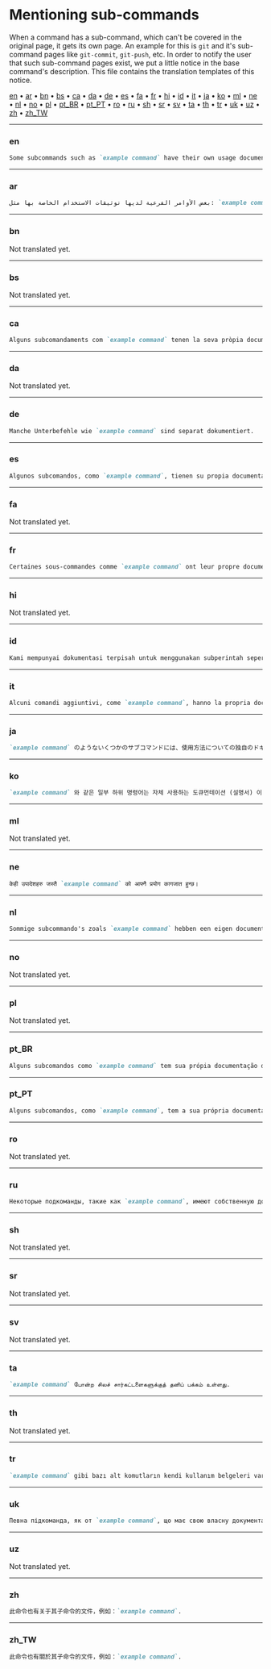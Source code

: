# Mentioning sub-commands

When a command has a sub-command, which can't be covered in the original page, it gets its own page.
An example for this is `git` and it's sub-command pages like `git-commit`, `git-push`, etc.
In order to notify the user that such sub-command pages exist, we put a little notice in the base command's description.
This file contains the translation templates of this notice.

[en](#en) •
[ar](#ar) •
[bn](#bn) •
[bs](#bs) •
[ca](#ca) •
[da](#da) •
[de](#de) •
[es](#es) •
[fa](#fa) •
[fr](#fr) •
[hi](#hi) •
[id](#id) •
[it](#it) •
[ja](#ja) •
[ko](#ko) •
[ml](#ml) •
[ne](#ne) •
[nl](#nl) •
[no](#no) •
[pl](#pl) •
[pt_BR](#pt_br) •
[pt_PT](#pt_pt) •
[ro](#ro) •
[ru](#ru) •
[sh](#sh) •
[sr](#sr) •
[sv](#sv) •
[ta](#ta) •
[th](#th) •
[tr](#tr) •
[uk](#uk) •
[uz](#uz) •
[zh](#zh) •
[zh_TW](#zh_tw)

---
### en

```markdown
Some subcommands such as `example command` have their own usage documentation.
```

---
### ar

```markdown
بعض الأوامر الفرعية لديها توثيقات الاستخدام الخاصة بها مثل: `example command`
```

---
### bn

Not translated yet.

---
### bs

Not translated yet.

---
### ca

```markdown
Alguns subcomandaments com `example command` tenen la seva pròpia documentació.
```

---
### da

Not translated yet.

---
### de

```markdown
Manche Unterbefehle wie `example command` sind separat dokumentiert.
```

---
### es

```markdown
Algunos subcomandos, como `example command`, tienen su propia documentación de uso.
```

---
### fa

Not translated yet.

---
### fr

```markdown
Certaines sous-commandes comme `example command` ont leur propre documentation.
```

---
### hi

Not translated yet.

---
### id

```markdown
Kami mempunyai dokumentasi terpisah untuk menggunakan subperintah seperti `example command`.
```

---
### it

```markdown
Alcuni comandi aggiuntivi, come `example command`, hanno la propria documentazione.
```

---
### ja

```markdown
`example command` のようないくつかのサブコマンドには、使用方法についての独自のドキュメントがあります。
```

---
### ko

```markdown
`example command` 와 같은 일부 하위 명령어는 자체 사용하는 도큐먼테이션 (설명서) 이 있습니다.
```

---
### ml

Not translated yet.

---
### ne

```markdown
केही उपादेशहरु जस्तै `example command` को आफ्नै प्रयोग कागजात हुन्छ।
```

---
### nl

```markdown
Sommige subcommando's zoals `example command` hebben een eigen documentatie pagina.
```

---
### no

Not translated yet.

---
### pl

Not translated yet.

---
### pt_BR

```markdown
Alguns subcomandos como `example command` tem sua própia documentação de uso.
```

---
### pt_PT

```markdown
Alguns subcomandos, como `example command`, tem a sua própria documentação de uso.
```

---
### ro

Not translated yet.

---
### ru

```markdown
Некоторые подкоманды, такие как `example command`, имеют собственную документацию по использованию.
```

---
### sh

Not translated yet.

---
### sr

Not translated yet.

---
### sv

Not translated yet.


---
### ta

```markdown
`example command` போன்ற சிலச் சார்கட்டளைகளுக்குத் தனிப் பக்கம் உள்ளது.
```

---
### th

Not translated yet.

---
### tr

```markdown
`example command` gibi bazı alt komutların kendi kullanım belgeleri vardır.
```

---
### uk

```markdown
Певна підкоманда, як от `example command`, що має свою власну документацію.
```

---
### uz

Not translated yet.

---
### zh

```markdown
此命令也有关于其子命令的文件，例如：`example command`.
```

---
### zh_TW

```markdown
此命令也有關於其子命令的文件，例如：`example command`.
```
